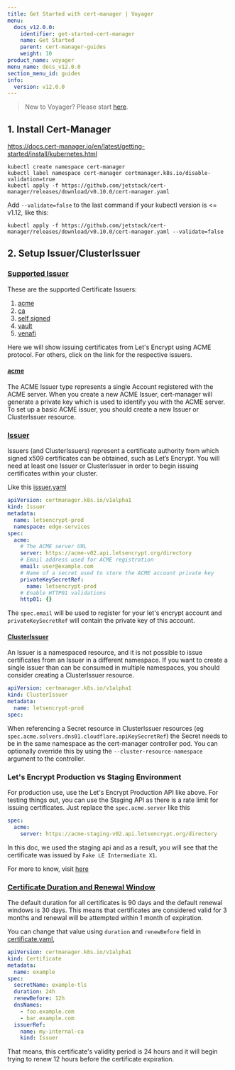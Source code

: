 ```yaml
---
title: Get Started with cert-manager | Voyager
menu:
  docs_v12.0.0:
    identifier: get-started-cert-manager
    name: Get Started
    parent: cert-manager-guides
    weight: 10
product_name: voyager
menu_name: docs_v12.0.0
section_menu_id: guides
info:
  version: v12.0.0
---
```


> New to Voyager? Please start [here](/docs/v12.0.0/concepts/overview).

## 1. Install Cert-Manager

https://docs.cert-manager.io/en/latest/getting-started/install/kubernetes.html

```console
kubectl create namespace cert-manager
kubectl label namespace cert-manager certmanager.k8s.io/disable-validation=true
kubectl apply -f https://github.com/jetstack/cert-manager/releases/download/v0.10.0/cert-manager.yaml
```

Add `--validate=false` to the last command if your kubectl version is <= v1.12, like this:

```console
kubectl apply -f https://github.com/jetstack/cert-manager/releases/download/v0.10.0/cert-manager.yaml --validate=false
```

## 2. Setup Issuer/ClusterIssuer

### [Supported Issuer](https://docs.cert-manager.io/en/latest/tasks/issuers/index.html)

These are the supported Certificate Issuers:

1. [acme](https://docs.cert-manager.io/en/latest/tasks/issuers/setup-acme/index.html)
2. [ca](https://docs.cert-manager.io/en/latest/tasks/issuers/setup-ca.html)
3. [self signed](https://docs.cert-manager.io/en/latest/tasks/issuers/setup-selfsigned.html)
4. [vault](https://docs.cert-manager.io/en/latest/tasks/issuers/setup-vault.html)
5. [venafi](https://docs.cert-manager.io/en/latest/tasks/issuers/setup-venafi.html)

Here we will show issuing certificates from Let's Encrypt using ACME protocol. For others, click on the link for the respective issuers.

#### [acme](https://docs.cert-manager.io/en/latest/tasks/issuers/setup-acme/index.html)

The ACME Issuer type represents a single Account registered with the ACME server. When you create a new ACME Issuer, cert-manager will generate a private key which is used to identify you with the ACME server. To set up a basic ACME issuer, you should create a new Issuer or ClusterIssuer resource.

### [Issuer](https://docs.cert-manager.io/en/latest/reference/issuers.html)

Issuers (and ClusterIssuers) represent a certificate authority from which signed x509 certificates can be obtained, such as Let’s Encrypt. You will need at least one Issuer or ClusterIssuer in order to begin issuing certificates within your cluster.

Like this [issuer.yaml](/docs/v12.0.0/examples/cert-manager/issuer.yaml)

```yaml
apiVersion: certmanager.k8s.io/v1alpha1
kind: Issuer
metadata:
  name: letsencrypt-prod
  namespace: edge-services
spec:
  acme:
    # The ACME server URL
    server: https://acme-v02.api.letsencrypt.org/directory
    # Email address used for ACME registration
    email: user@example.com
    # Name of a secret used to store the ACME account private key
    privateKeySecretRef:
      name: letsencrypt-prod
    # Enable HTTP01 validations
    http01: {}
```

The `spec.email` will be used to register for your let's encrypt account and `privateKeySecretRef` will contain the private key of this account.

#### [ClusterIssuer](https://docs.cert-manager.io/en/latest/reference/clusterissuers.html)

An Issuer is a namespaced resource, and it is not possible to issue certificates from an Issuer in a different namespace. If you want to create a single issuer than can be consumed in multiple namespaces, you should consider creating a ClusterIssuer resource.

```yaml
apiVersion: certmanager.k8s.io/v1alpha1
kind: ClusterIssuer
metadata:
  name: letsencrypt-prod
spec:
```

When referencing a Secret resource in ClusterIssuer resources (eg `spec.acme.solvers.dns01.cloudflare.apiKeySecretRef`) the Secret needs to be in the same namespace as the cert-manager controller pod. You can optionally override this by using the `--cluster-resource-namespace` argument to the controller.

### Let's Encrypt Production vs Staging Environment

For production use, use the Let's Encrypt Production API like above. For testing things out, you can use the Staging API as there is a rate limit for issuing certificates. Just replace the `spec.acme.server` like this

```yaml
spec:
  acme:
    server: https://acme-staging-v02.api.letsencrypt.org/directory
```

In this doc, we used the staging api and as a result, you will see that the certificate was issued by `Fake LE Intermediate X1`.

For more to know, visit [here](https://letsencrypt.org/docs/rate-limits/)

### [Certificate Duration and Renewal Window](https://docs.cert-manager.io/en/latest/reference/certificates.html)

The default duration for all certificates is 90 days and the default renewal windows is 30 days. This means that certificates are considered valid for 3 months and renewal will be attempted within 1 month of expiration.

You can change that value using `duration` and `renewBefore` field in [certificate.yaml](/docs/v12.0.0/examples/cert-manager/certificate.yaml),

```yaml
apiVersion: certmanager.k8s.io/v1alpha1
kind: Certificate
metadata:
  name: example
spec:
  secretName: example-tls
  duration: 24h
  renewBefore: 12h
  dnsNames:
    - foo.example.com
    - bar.example.com
  issuerRef:
    name: my-internal-ca
    kind: Issuer
```

That means, this certificate's validity period is 24 hours and it will begin trying to renew 12 hours before the certificate expiration.
